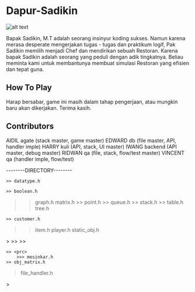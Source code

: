 # Dapur-Sadikin
![alt text][logo]

[logo]: http://1.bp.blogspot.com/-OWIivMFu_GM/WfiZFXJpTzI/AAAAAAAAB3Q/dekraY8x2-cXiI3lPzFU3S6hCuNxWxGuACK4BGAYYCw/s1600/indomie.png "Seleraku"

Bapak Sadikin, M.T adalah seorang insinyur koding sukses. Namun karena merasa desperate mengerjakan tugas - tugas dan praktikum logif, Pak Sadikin memilih menjadi Chef dan mendirikan sebuah Restoran.
Karena bapak Sadikin adalah seorang yang peduli dengan adik tingkatnya. Beliau meminta kami untuk membantunya membuat simulasi Restoran yang efisien dan tepat guna.

## How To Play
Harap bersabar, game ini masih dalam tahap pengerjaan, atau mungkin baru akan dikerjakan. Terima kasih.

## Contributors
AIDIL	  agate 	(stack master, game master)
EDWARD	db 		  (file master, API, handler imple)
HARRY	  kuli 	  (API, stack, UI master)
IWANG	  backend (API master, debug master)
RIDWAN	qa 		  (file, stack, flow/test master)
VINCENT	qa      (handler imple, flow/test)


--------DIRECTORY--------
<lib>
> <ref>
	>> datatype.h
> <adt>
	>> boolean.h
  >> graph.h
  >> matrix.h
	>> point.h
	>> queue.h
	>> stack.h
	>> table.h
  >> tree.h
> <gdt>
	>> customer.h
  >> item.h
  >> player.h
  >> static_obj.h

<handler>
> <game>
	>> <session>
	>> <ui>

> <map>
	>> <prc>
		>>> mesinkar.h
	>> obj_matrix.h

> file_handler.h

<db>
> <template>
	>> ui.txt
> <save files>
  >>

